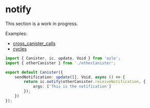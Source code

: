 # notify

This section is a work in progress.

Examples:

-   [cross_canister_calls](https://github.com/demergent-labs/azle/tree/main/examples/cross_canister_calls)
-   [cycles](https://github.com/demergent-labs/azle/tree/main/examples/cycles)

```typescript
import { Canister, ic, update, Void } from 'azle';
import { otherCanister } from './otherCanister';

export default Canister({
    sendNotification: update([], Void, async () => {
        return ic.notify(otherCanister.receiveNotification, {
            args: ['This is the notification']
        });
    })
});
```
